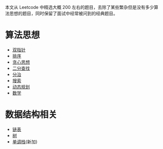 本文从 Leetcode 中精选大概 200 左右的题目，去除了某些繁杂但是没有多少算法思想的题目，同时保留了面试中经常被问到的经典题目。

# 算法思想

- [双指针](双指针.md)
- [排序](排序.md)
- [贪心思想](贪心思想.md)
- [二分查找](二分查找.md)
- [分治](分治.md)
- [搜索](搜索.md)
- [动态规划](动态规划.md)
- [数学](数学.md)

# 数据结构相关

- [链表](链表.md)
- [树](树.md)
- [单调栈](单调栈.md)(新加)